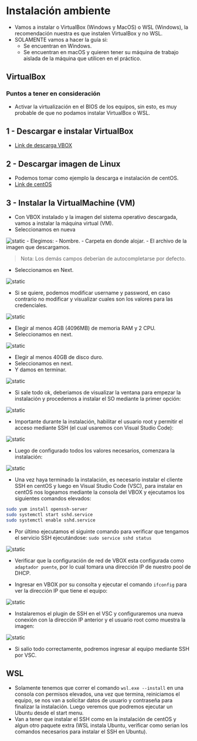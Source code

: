 
# Instalación ambiente

- Vamos a instalar o VirtualBox (Windows y MacOS) o WSL (Windows), la recomendación nuestra es que instalen VirtualBox y no WSL.
- SOLAMENTE vamos a hacer la guía si:
  - Se encuentran en Windows.
  - Se encuentran en macOS y quieren tener su máquina de trabajo aislada de la máquina que utilicen en el práctico.

## VirtualBox

### Puntos a tener en consideración
- Activar la virtualización en el BIOS de los equipos, sin esto, es muy probable de que no podamos instalar VirtualBox o WSL.

## 1 - Descargar e instalar VirtualBox
- [Link de descarga VBOX](https://www.virtualbox.org/)


## 2 - Descargar imagen de Linux
- Podemos tomar como ejemplo la descarga e instalación de centOS.
- [Link de centOS](https://centos.org/download/)

## 3 - Instalar la VirtualMachine (VM)
- Con VBOX instalado y la imagen del sistema operativo descargada, vamos a instalar la máquina virtual (VM).
- Seleccionamos en nueva
<img src="Extras/Imagenes/laboratorioNivelacion/Instalacion/Instalacion01.jpg" title="static">
- Elegimos:
  - Nombre. 
  - Carpeta en donde alojar.
  - El archivo de la imagen que descargamos.

> Nota: Los demás campos deberían de autocompletarse por defecto.

- Seleccionamos en Next.

<img src="Extras/Imagenes/laboratorioNivelacion/Instalacion/Instalacion02.jpg" title="static">

- Si se quiere, podemos modificar username y password, en caso contrario no modificar y visualizar cuales son los valores para las credenciales.

<img src="Extras/Imagenes/laboratorioNivelacion/Instalacion/Instalacion03.jpg" title="static">

- Elegir al menos 4GB (4096MB) de memoria RAM y 2 CPU.
- Seleccionamos en next.

<img src="Extras/Imagenes/laboratorioNivelacion/Instalacion/Instalacion04.jpg" title="static">

- Elegir al menos 40GB de disco duro.
- Seleccionamos en next.
- Y damos en terminar.

<img src="Extras/Imagenes/laboratorioNivelacion/Instalacion/Instalacion05.jpg" title="static">

- Si sale todo ok, deberiamos de visualizar la ventana para empezar la instalación y procedemos a instalar el SO mediante la primer opción:

<img src="Extras/Imagenes/laboratorioNivelacion/Instalacion/Instalacion06.jpg" title="static">

- Importante durante la instalación, habilitar el usuario root y permitir el acceso mediante SSH (el cual usaremos con Visual Studio Code):

<img src="Extras/Imagenes/laboratorioNivelacion/Instalacion/Instalacion07.jpg" title="static">

- Luego de configurado todos los valores necesarios, comenzara la instalación:

<img src="Extras/Imagenes/laboratorioNivelacion/Instalacion/Instalacion08.jpg" title="static">

- Una vez haya terminado la instalación, es necesario instalar el cliente SSH en centOS y luego en Visual Studio Code (VSC), para instalar en centOS nos logeamos mediante la consola del VBOX y ejecutamos los siguientes comandos elevados:

```bash
sudo yum install openssh-server
sudo systemctl start sshd.service
sudo systemctl enable sshd.service
```

- Por último ejecutamos el siguinte comando para verificar que tengamos el servicio SSH ejecutándose: `sudo service sshd status`

<img src="Extras/Imagenes/laboratorioNivelacion/Instalacion/Instalacion09.jpg" title="static">

- Verificar que la configuración de red de VBOX esta configurada como `adaptador puente`, por lo cual tomara una dirección IP de nuestro pool de DHCP.

- Ingresar en VBOX por su consolta y ejecutar el comando `ifconfig` para ver la dirección IP que tiene el equipo:

<img src="Extras/Imagenes/laboratorioNivelacion/Instalacion/Instalacion10.jpg" title="static">

- Instalaremos el plugin de SSH en el VSC y configuraremos una nueva conexión con la dirección IP anterior y el usuario root como muestra la imagen:

<img src="Extras/Imagenes/laboratorioNivelacion/Instalacion/Instalacion11.jpg" title="static">

- Si salío todo correctamente, podremos ingresar al equipo mediante SSH por VSC.


## WSL

- Solamente tenemos que correr el comando `wsl.exe --install` en una consola con permisos elevados, una vez que termina, reiniciamos el equipo, se nos van a solicitar datos de usuario y contraseña para finalizar la instalación. Luego veremos que podremos ejecutar un Ubuntu desde el start menu.
- Van a tener que instalar el SSH como en la instalación de centOS y algun otro paquete extra (WSL instala Ubuntu, verificar como serian los comandos necesarios para instalar el SSH en Ubuntu).